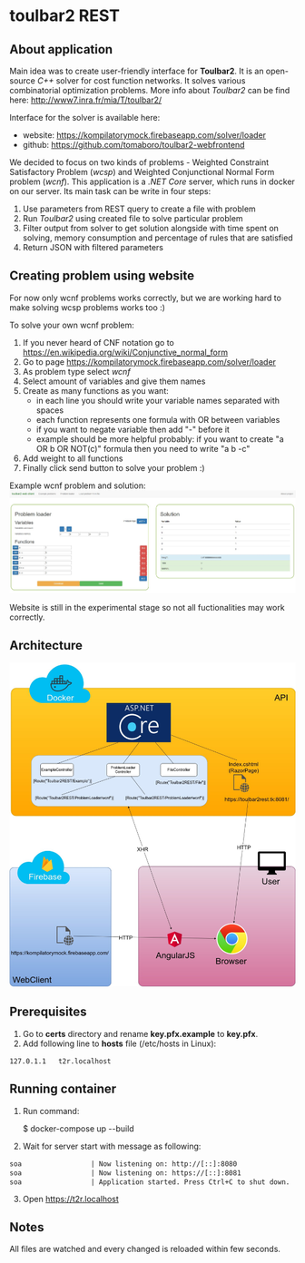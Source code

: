 # toulbar2 REST

## About application

Main idea was to create user-friendly interface for **Toulbar2**. It is an open-source _C++_ solver for cost function networks. It solves various combinatorial optimization problems.
More info about _Toulbar2_ can be find here: http://www7.inra.fr/mia/T/toulbar2/

Interface for the solver is available here:

 - website: https://kompilatorymock.firebaseapp.com/solver/loader
 - github: https://github.com/tomaboro/toulbar2-webfrontend

We decided to focus on two kinds of problems - Weighted Constraint Satisfactory Problem (_wcsp_) and Weighted Conjunctional Normal Form problem (_wcnf_).
This application is a _.NET Core_ server, which runs in docker on our server. Its main task can be write in four steps:
1. Use parameters from REST query to create a file with problem
2. Run _Toulbar2_ using created file to solve particular problem
3. Filter output from solver to get solution alongside with time spent on solving, memory consumption and percentage of rules that are satisfied
4. Return JSON with filtered parameters

## Creating problem using website

For now only wcnf problems works correctly, but we are working hard to make solving wcsp problems works too :)

To solve your own wcnf problem:

1. If you never heard of CNF notation go to https://en.wikipedia.org/wiki/Conjunctive_normal_form
2. Go to page https://kompilatorymock.firebaseapp.com/solver/loader
3. As problem type select _wcnf_
4. Select amount of variables and give them names
5. Create as many functions as you want:
	- in each line you should write your variable names separated with spaces
	- each function represents one formula with OR between variables
	- if you want to negate variable then add "-" before it
	- example should be more helpful probably:
	  if you want to create "a OR b OR NOT(c)" formula then you need to write "a b -c"
6. Add weight to all functions
7. Finally click send button to solve your problem :)

Example wcnf problem and solution:
![wcnf_example](wcnf_example.jpg)

Website is still in the experimental stage so not all fuctionalities may work correctly.

## Architecture

![architecture](architecture.jpg)

## Prerequisites

1. Go to **certs** directory and rename **key.pfx.example** to **key.pfx**.
2. Add following line to **hosts** file (/etc/hosts in Linux):
~~~
127.0.1.1   t2r.localhost
~~~

## Running container

1. Run command:

    $ docker-compose up --build

2. Wait for server start with message as following:

~~~
soa                 | Now listening on: http://[::]:8080          
soa                 | Now listening on: https://[::]:8081
soa                 | Application started. Press Ctrl+C to shut down.
~~~

3. Open https://t2r.localhost

## Notes

All files are watched and every changed is reloaded within few seconds.
